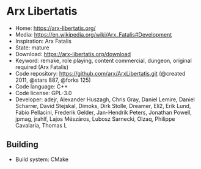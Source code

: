 # Arx Libertatis

- Home: https://arx-libertatis.org/
- Media: https://en.wikipedia.org/wiki/Arx_Fatalis#Development
- Inspiration: Arx Fatalis
- State: mature
- Download: https://arx-libertatis.org/download
- Keyword: remake, role playing, content commercial, dungeon, original required (Arx Fatalis)
- Code repository: https://github.com/arx/ArxLibertatis.git (@created 2011, @stars 887, @forks 125)
- Code language: C++
- Code license: GPL-3.0
- Developer: adejr, Alexander Huszagh, Chris Gray, Daniel Lemire, Daniel Scharrer, David Stejskal, Dimoks, Dirk Stolle, Dreamer, Eli2, Erik Lund, Fabio Pellacini, Frederik Gelder, Jan-Hendrik Peters, Jonathan Powell, jpmag, jrahlf, Lajos Mészáros, Lubosz Sarnecki, Olzaq, Philippe Cavalaria, Thomas L

## Building

- Build system: CMake
